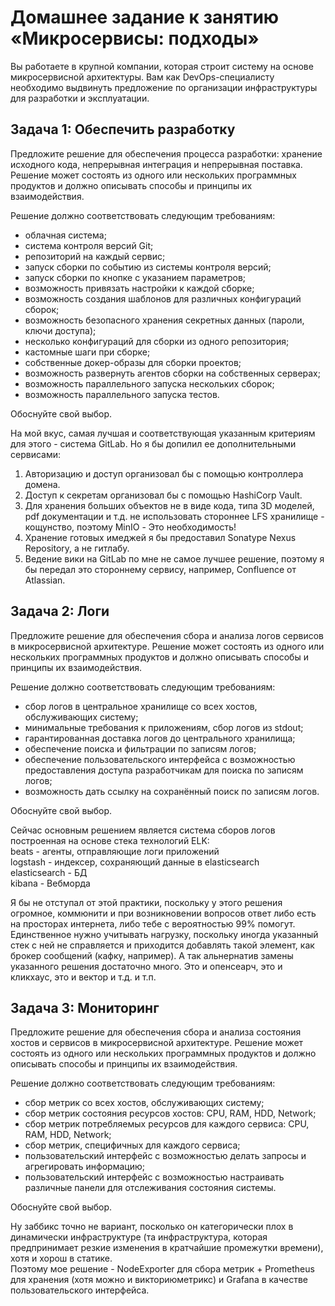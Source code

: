 # Домашнее задание к занятию «Микросервисы: подходы»

Вы работаете в крупной компании, которая строит систему на основе микросервисной архитектуры.
Вам как DevOps-специалисту необходимо выдвинуть предложение по организации инфраструктуры для разработки и эксплуатации.


## Задача 1: Обеспечить разработку

Предложите решение для обеспечения процесса разработки: хранение исходного кода, непрерывная интеграция и непрерывная поставка. 
Решение может состоять из одного или нескольких программных продуктов и должно описывать способы и принципы их взаимодействия.

Решение должно соответствовать следующим требованиям:
- облачная система;
- система контроля версий Git;
- репозиторий на каждый сервис;
- запуск сборки по событию из системы контроля версий;
- запуск сборки по кнопке с указанием параметров;
- возможность привязать настройки к каждой сборке;
- возможность создания шаблонов для различных конфигураций сборок;
- возможность безопасного хранения секретных данных (пароли, ключи доступа);
- несколько конфигураций для сборки из одного репозитория;
- кастомные шаги при сборке;
- собственные докер-образы для сборки проектов;
- возможность развернуть агентов сборки на собственных серверах;
- возможность параллельного запуска нескольких сборок;
- возможность параллельного запуска тестов.

Обоснуйте свой выбор.

На мой вкус, самая лучшая и соответствующая указанным критериям для этого - система GitLab. Но я бы допилил ее дополнительными сервисами:
1. Авторизацию и доступ организовал бы с помощью контроллера домена.
2. Доступ к секретам организовал бы с помощью HashiCorp Vault.
3. Для хранения больших объектов не в виде кода, типа 3D моделей, pdf документации и т.д. не использовать стороннее LFS хранилище - кощунство, поэтому MinIO - Это необходимость!
4. Хранение готовых имеджей я бы предоставил Sonatype Nexus Repository, а не гитлабу.
5. Ведение вики на GitLab по мне не самое лучшее решение, поэтому я бы передал это стороннему сервису, например, Confluence от Atlassian.


## Задача 2: Логи

Предложите решение для обеспечения сбора и анализа логов сервисов в микросервисной архитектуре.
Решение может состоять из одного или нескольких программных продуктов и должно описывать способы и принципы их взаимодействия.

Решение должно соответствовать следующим требованиям:
- сбор логов в центральное хранилище со всех хостов, обслуживающих систему;
- минимальные требования к приложениям, сбор логов из stdout;
- гарантированная доставка логов до центрального хранилища;
- обеспечение поиска и фильтрации по записям логов;
- обеспечение пользовательского интерфейса с возможностью предоставления доступа разработчикам для поиска по записям логов;
- возможность дать ссылку на сохранённый поиск по записям логов.

Обоснуйте свой выбор.

Сейчас основным решением является система сборов логов построенная на основе стека технологий ELK:  
beats - агенты, отправляющие логи приложений  
logstash - индексер, сохраняющий данные в elasticsearch  
elasticsearch - БД  
kibana - Вебморда  

Я бы не отступал от этой практики, поскольку у этого решения огромное, коммюнити и при возникновении вопросов ответ либо есть на просторах интернета, либо тебе с вероятностью 99% помогут. Единственное нужно учитывать нагрузку, поскольку иногда указанный стек с ней не справляется и приходится добавлять такой элемент, как брокер сообщений (кафку, например). А так альнернатив замены указанного решения достаточно много. Это и опенсеарч, это и кликхаус, это и вектор и т.д. и т.п.

## Задача 3: Мониторинг

Предложите решение для обеспечения сбора и анализа состояния хостов и сервисов в микросервисной архитектуре.
Решение может состоять из одного или нескольких программных продуктов и должно описывать способы и принципы их взаимодействия.

Решение должно соответствовать следующим требованиям:
- сбор метрик со всех хостов, обслуживающих систему;
- сбор метрик состояния ресурсов хостов: CPU, RAM, HDD, Network;
- сбор метрик потребляемых ресурсов для каждого сервиса: CPU, RAM, HDD, Network;
- сбор метрик, специфичных для каждого сервиса;
- пользовательский интерфейс с возможностью делать запросы и агрегировать информацию;
- пользовательский интерфейс с возможностью настраивать различные панели для отслеживания состояния системы.

Обоснуйте свой выбор.

Ну заббикс точно не вариант, посколько он категорически плох в динамически инфраструктуре (та инфраструктура, которая предпринимает резкие изменения в кратчайшие промежутки времени), хотя и хорош в статике.  
Поэтому мое решение - NodeExporter для сбора метрик + Prometheus для хранения (хотя можно и викториюметрикс) и Grafana в качестве пользовательского интерфейса.
